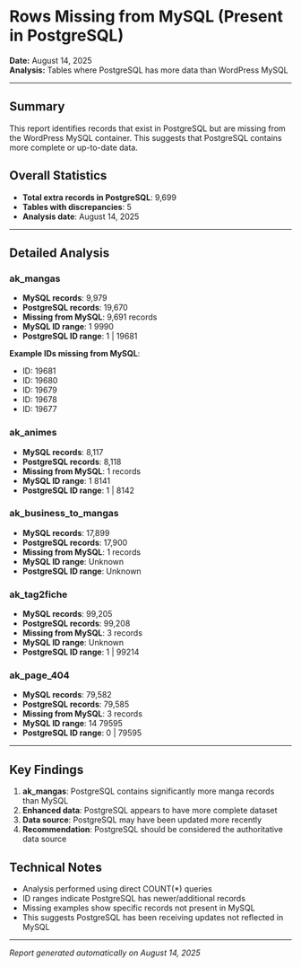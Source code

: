 # Rows Missing from MySQL (Present in PostgreSQL)

**Date:** August 14, 2025  
**Analysis:** Tables where PostgreSQL has more data than WordPress MySQL

---

## Summary

This report identifies records that exist in PostgreSQL but are missing from the WordPress MySQL container. This suggests that PostgreSQL contains more complete or up-to-date data.


## Overall Statistics

- **Total extra records in PostgreSQL**: 9,699
- **Tables with discrepancies**: 5
- **Analysis date**: August 14, 2025

---

## Detailed Analysis


### ak_mangas

- **MySQL records**: 9,979
- **PostgreSQL records**: 19,670
- **Missing from MySQL**: 9,691 records
- **MySQL ID range**: 1	9990
- **PostgreSQL ID range**: 1 | 19681

**Example IDs missing from MySQL**:
- ID: 19681
- ID: 19680
- ID: 19679
- ID: 19678
- ID: 19677


### ak_animes

- **MySQL records**: 8,117
- **PostgreSQL records**: 8,118
- **Missing from MySQL**: 1 records
- **MySQL ID range**: 1	8141
- **PostgreSQL ID range**: 1 | 8142


### ak_business_to_mangas

- **MySQL records**: 17,899
- **PostgreSQL records**: 17,900
- **Missing from MySQL**: 1 records
- **MySQL ID range**: Unknown
- **PostgreSQL ID range**: Unknown


### ak_tag2fiche

- **MySQL records**: 99,205
- **PostgreSQL records**: 99,208
- **Missing from MySQL**: 3 records
- **MySQL ID range**: Unknown
- **PostgreSQL ID range**: 1 | 99214


### ak_page_404

- **MySQL records**: 79,582
- **PostgreSQL records**: 79,585
- **Missing from MySQL**: 3 records
- **MySQL ID range**: 14	79595
- **PostgreSQL ID range**: 0 | 79595


---

## Key Findings

1. **ak_mangas**: PostgreSQL contains significantly more manga records than MySQL
2. **Enhanced data**: PostgreSQL appears to have more complete dataset
3. **Data source**: PostgreSQL may have been updated more recently
4. **Recommendation**: PostgreSQL should be considered the authoritative data source

## Technical Notes

- Analysis performed using direct COUNT(*) queries
- ID ranges indicate PostgreSQL has newer/additional records
- Missing examples show specific records not present in MySQL
- This suggests PostgreSQL has been receiving updates not reflected in MySQL

---

*Report generated automatically on August 14, 2025*
